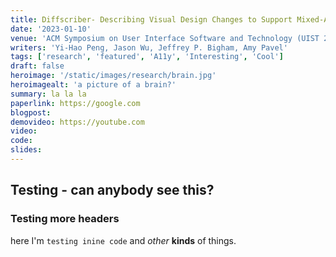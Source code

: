```yaml
---
title: Diffscriber- Describing Visual Design Changes to Support Mixed-Ability even longer titles are possible? Presentation Authoring
date: '2023-01-10'
venue: 'ACM Symposium on User Interface Software and Technology (UIST 2022)'
writers: 'Yi-Hao Peng, Jason Wu, Jeffrey P. Bigham, Amy Pavel'
tags: ['research', 'featured', 'A11y', 'Interesting', 'Cool']
draft: false
heroimage: '/static/images/research/brain.jpg'
heroimagealt: 'a picture of a brain?'
summary: la la la
paperlink: https://google.com
blogpost:
demovideo: https://youtube.com
video:
code:
slides:
---
```


## Testing - can anybody see this?

### Testing more headers

here I'm `testing inine code` and _other_ **kinds** of things.
